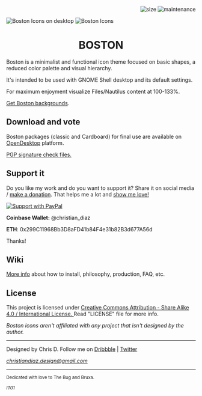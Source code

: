 <p align="right">
 <img alt="size" name="size" src="https://img.shields.io/github/repo-size/thecheis/Boston-Icons?color=2d8cff&style=for-the-badge">
 <img alt="maintenance" name="maintenance" src="https://img.shields.io/maintenance/yes/2022?style=for-the-badge">
</p>

![Boston Icons on desktop](https://github.com/thecheis/Boston-Icons/blob/master/Pictures/Boston%20A.png)
![Boston Icons](https://github.com/thecheis/Boston-Icons/blob/master/Boston-icons-preview.png)

<h1 align="center">
 BOSTON
</h1>

Boston is a minimalist and functional icon theme focused on basic shapes, a reduced color palette and visual hierarchy.

It's intended to be used with GNOME Shell desktop and its default settings.

For maximum enjoyment visualize Files/Nautilus content at 100-133%.

[Get Boston backgrounds](https://www.pling.com/p/1381664/).

## Download and vote

Boston packages (classic and Cardboard) for final use are available on [OpenDesktop](https://www.opendesktop.org/p/1012402/) platform.

[PGP signature check files.](https://github.com/thecheis/Boston-Icons/tree/master/PGP-Signatures)

## Support it

Do you like my work and do you want to support it? Share it on social media / [make a donation](https://github.com/thecheis/Boston-Icons/wiki/Patrons). That helps me a lot and [show me love!](https://www.youtube.com/watch?v=Ps2Jc28tQrw) 

<p align="left">
  <a href="https://www.paypal.me/ChrisDiaz" target="_blank"><img src="https://i.ibb.co/dpvHPb4/Support-Pay-Pal.png" title="Support with PayPal"></a>
</p>

**Coinbase Wallet:** @christian_diaz

**ETH**: 0x299C11968Bb3D8aFD41b84F4e31b82B3d677A56d
 
Thanks!

## Wiki
[More info](https://github.com/thecheis/Boston-Icons/wiki) about how to install, philosophy, production, FAQ, etc.

## License

This project is licensed under [Creative Commons Attribution - Share Alike 4.0 / International License. ](https://creativecommons.org/licenses/by-sa/4.0/legalcode)
Read "LICENSE" file for more info.

*Boston icons aren't affiliated with any project that isn't designed by the author.*

---

Designed by Chris D. Follow me on [Dribbble](https://dribbble.com/chrisdiaz) | [Twitter](https://twitter.com/the_cheis)

*christiandiaz.design@gmail.com*

---

<sub>Dedicated with love to The Bug and Bruxa.<sub>
  
<sub>*IT01*<sub>

